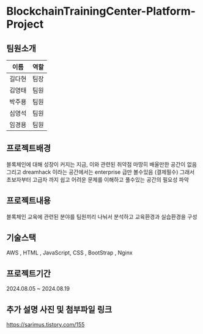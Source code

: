 # BlockchainTrainingCenter-Platform-Project

## 팀원소개
| 이름   | 역할        |
|--------|-------------|
| 길다현 | 팀장        |
| 김영태 | 팀원        |
| 박주용 | 팀원        |
| 심영석 | 팀원        |
| 임경용 | 팀원        |

## 프로젝트배경
블록체인에 대해 성장이 커지는 지금, 이와 관련된 취약점 마땅히 배울만한 공간이 없음
그리고 dreamhack 이라는 공간에서는 enterprise 급만 볼수있음 (결제필수) 
그래서 초보자부터 고급자 까지 쉽고 어려운 문제를 이해하고 풀수있는 공간의 필요성 파악 

## 프로젝트내용
블록체인 교육에 관련된 분야를 팀원끼리 나눠서 분석하고 교육환경과 실습환경을 구성

## 기술스택
AWS , HTML , JavaScript, CSS , BootStrap , Nginx

## 프로젝트기간 
2024.08.05 ~ 2024.08.19

## 추가 설명 사진 및 첨부파일 링크
https://sarimus.tistory.com/155


